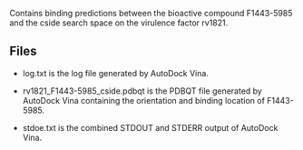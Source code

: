 Contains binding predictions between the bioactive compound F1443-5985 and the cside search space on the virulence factor rv1821.

## Files

- log.txt is the log file generated by AutoDock Vina.

- rv1821_F1443-5985_cside.pdbqt is the PDBQT file generated by AutoDock Vina containing the orientation and binding location of F1443-5985.

- stdoe.txt is the combined STDOUT and STDERR output of AutoDock Vina.

